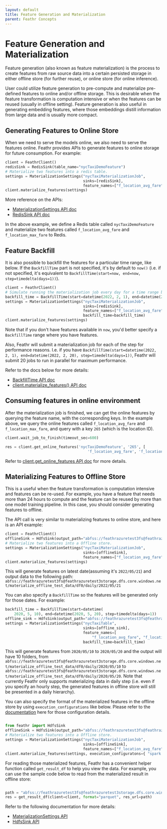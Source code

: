 ```yaml
---
layout: default
title: Feature Generation and Materialization
parent: Feathr Concepts
---
```


# Feature Generation and Materialization

Feature generation (also known as feature materialization) is the process to create features from raw source data into a certain persisted storage in either offline store (for further reuse), or online store (for online inference).

User could utilize feature generation to pre-compute and materialize pre-defined features to online and/or offline storage. This is desirable when the feature transformation is computation intensive or when the features can be reused (usually in offline setting). Feature generation is also useful in generating embedding features, where those embeddings distill information from large data and is usually more compact.

## Generating Features to Online Store

When we need to serve the models online, we also need to serve the features online. Feathr provides APIs to generate features to online storage for future consumption. For example:

```python
client = FeathrClient()
redisSink = RedisSink(table_name="nycTaxiDemoFeature")
# Materialize two features into a redis table.
settings = MaterializationSettings("nycTaxiMaterializationJob",
                                   sinks=[redisSink],
                                   feature_names=["f_location_avg_fare", "f_location_max_fare"])
client.materialize_features(settings)
```

More reference on the APIs:

- [MaterializationSettings API doc](https://feathr.readthedocs.io/en/latest/feathr.html#feathr.MaterializationSettings)
- [RedisSink API doc](https://feathr.readthedocs.io/en/latest/feathr.html#feathr.RedisSink)

In the above example, we define a Redis table called `nycTaxiDemoFeature` and materialize two features called `f_location_avg_fare` and `f_location_max_fare` to Redis.

## Feature Backfill

It is also possible to backfill the features for a particular time range, like below. If the `BackfillTime` part is not specified, it's by default to `now()` (i.e. if not specified, it's equivalent to `BackfillTime(start=now, end=now, step=timedelta(days=1))`).

```python
client = FeathrClient()
# Simulate running the materialization job every day for a time range between 2/1/22 and 2/20/22
backfill_time = BackfillTime(start=datetime(2022, 2, 1), end=datetime(2022, 2, 20), step=timedelta(days=1))
settings = MaterializationSettings("nycTaxiMaterializationJob",
                                   sinks=[redisSink],
                                   feature_names=["f_location_avg_fare", "f_location_max_fare"],
                                   backfill_time=backfill_time)
client.materialize_features(settings)
```

Note that if you don't have features available in `now`, you'd better specify a `BackfillTime` range where you have features.

Also, Feathr will submit a materialization job for each of the step for performance reasons. I.e. if you have 
`BackfillTime(start=datetime(2022, 2, 1), end=datetime(2022, 2, 20), step=timedelta(days=1))`, Feathr will submit 20 jobs to run in parallel for maximum performance.

Refer to the docs below for more details:

- [BackfillTime API doc](https://feathr.readthedocs.io/en/latest/feathr.html#feathr.BackfillTime)
- [client.materialize_features() API doc](https://feathr.readthedocs.io/en/latest/feathr.html#feathr.FeathrClient.materialize_features)



## Consuming features in online environment

After the materialization job is finished, we can get the online features by querying the feature name, with the corresponding keys. In the example above, we query the online features called `f_location_avg_fare` and
`f_location_max_fare`, and query with a key `265` (which is the location ID).

```python
client.wait_job_to_finish(timeout_sec=600)

res = client.get_online_features('nycTaxiDemoFeature', '265', [
                                     'f_location_avg_fare', 'f_location_max_fare'])
```

Refer to [client.get_online_features API doc](https://feathr.readthedocs.io/en/latest/feathr.html#feathr.FeathrClient.get_online_features) for more details.

## Materializing Features to Offline Store

This is a useful when the feature transformation is computation intensive and features can be re-used. For example, you
have a feature that needs more than 24 hours to compute and the feature can be reused by more than one model training
pipeline. In this case, you should consider generating features to offline.

The API call is very similar to materializing features to online store, and here is an API example:

```python
client = FeathrClient()
offlineSink = HdfsSink(output_path="abfss://feathrazuretest3fs@feathrazuretest3storage.dfs.core.windows.net/materialize_offline_test_data/")
# Materialize two features into a Offline store.
settings = MaterializationSettings("nycTaxiMaterializationJob",
                                   sinks=[offlineSink],
                                   feature_names=["f_location_avg_fare", "f_location_max_fare"])
client.materialize_features(settings)
```

This will generate features on latest date(assuming it's `2022/05/21`) and output data to the following path:
`abfss://feathrazuretest3fs@feathrazuretest3storage.dfs.core.windows.net/materialize_offline_test_data/df0/daily/2022/05/21`

You can also specify a `BackfillTime` so the features will be generated only for those dates. For example:

```Python
backfill_time = BackfillTime(start=datetime(
    2020, 5, 10), end=datetime(2020, 5, 20), step=timedelta(days=1))
offline_sink = HdfsSink(output_path="abfss://feathrazuretest3fs@feathrazuretest3storage.dfs.core.windows.net/materialize_offline_test_data/")
settings = MaterializationSettings("nycTaxiTable",
                                   sinks=[offline_sink],
                                   feature_names=[
                                       "f_location_avg_fare", "f_location_max_fare"],
                                   backfill_time=backfill_time)
```

This will generate features from `2020/05/10` to `2020/05/20` and the output will have 10 folders, from
`abfss://feathrazuretest3fs@feathrazuretest3storage.dfs.core.windows.net/materialize_offline_test_data/df0/daily/2020/05/10` to `abfss://feathrazuretest3fs@feathrazuretest3storage.dfs.core.windows.net/materialize_offline_test_data/df0/daily/2020/05/20`. Note that currently Feathr only supports materializing data in daily step (i.e. even if you specify an hourly step, the generated features in offline store will still be presented in a daily hierarchy).

You can also specify the format of the materialized features in the offline store by using `execution_configurations` like below. Please refer to the [documentation](../how-to-guides/feathr-job-configuration.md) here for those configuration details.

```python

from feathr import HdfsSink
offlineSink = HdfsSink(output_path="abfss://feathrazuretest3fs@feathrazuretest3storage.dfs.core.windows.net/materialize_offline_data/")
# Materialize two features into a Offline store.
settings = MaterializationSettings("nycTaxiMaterializationJob",
                                   sinks=[offlineSink],
                                   feature_names=["f_location_avg_fare", "f_location_max_fare"])
client.materialize_features(settings, execution_configuratons={ "spark.feathr.outputFormat": "parquet"})

```

For reading those materialized features, Feathr has a convenient helper function called `get_result_df` to help you view the data. For example, you can use the sample code below to read from the materialized result in offline store:

```python

path = "abfss://feathrazuretest3fs@feathrazuretest3storage.dfs.core.windows.net/materialize_offline_test_data/df0/daily/2020/05/20/"
res = get_result_df(client=client, format="parquet", res_url=path)
```

Refer to the following documentation for more details:

- [MaterializationSettings API](https://feathr.readthedocs.io/en/latest/feathr.html#feathr.MaterializationSettings)
- [HdfsSink API](https://feathr.readthedocs.io/en/latest/feathr.html#feathr.HdfsSink)
